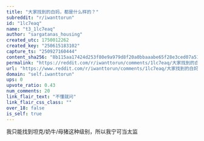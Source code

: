 ```yaml
---
title: "大家找到的白妈，都是什么样的？"
subreddit: "r/iwanttorun"
id: "1lc7eaq"
name: "t3_1lc7eaq"
author: "sargatanas_housing"
created_utc: 1750012262
created_key: "250615183102"
capture_ts: "250927160444"
content_sha256: "8b115aa17424d253f80e9a979d8f20a0bbaaabe65f28e3ced07a51f7adbe3034"
permalink: "https://reddit.com/r/iwanttorun/comments/1lc7eaq/大家找到的白妈都是什么样的/"
url: "https://www.reddit.com/r/iwanttorun/comments/1lc7eaq/大家找到的白妈都是什么样的/"
domain: "self.iwanttorun"
ups: 0
upvote_ratio: 0.43
num_comments: 20
link_flair_text: "不懂就问"
link_flair_css_class: ""
over_18: false
is_self: true
---
```


我只能找到坦克/奶牛/母猪这种级别，所以我宁可当太监
